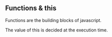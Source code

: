 ## Functions & this

Functions are the building blocks of javascript.

The value of this is decided at the execution time.
